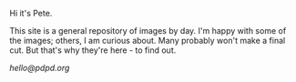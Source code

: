 
Hi it's Pete. 

This site is a general repository of images by day. I'm happy with some of the images; others, I am curious about. Many probably won't make a final cut. But that's why they're here - to find out. 

_hello@pdpd.org_